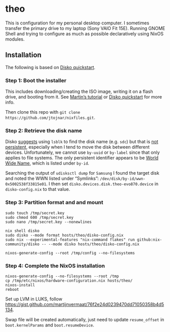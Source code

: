 # theo

This is configuration for my personal desktop computer. I sometimes transfer the primary drive to my laptop (Sony VAIO Fit 15E). Running GNOME Shell and trying to configure as much as possible declaratively using NixOS modules.

## Installation

The following is based on [Disko quickstart](https://github.com/nix-community/disko/blob/master/docs/quickstart.md).

### Step 1: Boot the installer

This includes downloading/creating the ISO image, writing it on a flash drive, and booting from it. See [Martin’s tutorial](https://gist.github.com/martijnvermaat/76f2e24d0239470dd71050358b4d5134#preparing-installation-media) or [Disko quickstart](https://github.com/nix-community/disko/blob/master/docs/quickstart.md#step-2-boot-the-installer) for more info.

Then clone this repo with `git clone https://github.com/jtojnar/nixfiles.git`.

### Step 2: Retrieve the disk name

Disko [suggests](https://github.com/nix-community/disko/blob/master/docs/quickstart.md#step-3-retrieve-the-disk-name) using `lsblk` to find the disk name (e.g. `sdc`) but that is [not persistent](https://wiki.archlinux.org/title/Persistent_block_device_naming), especially when I tend to move the disk between different devices. Unfortunately, we cannot use `by-uuid` or `by-label` since that only applies to file systems. The only persistent identifier appears to be [World Wide Name](https://wiki.archlinux.org/title/Persistent_block_device_naming#World_Wide_Name), which is listed under `by-id`.

Searching the output of `udisksctl dump` for `Samsung` I found the target disk and noted the WWN listed under “Symlinks”: `/dev/disk/by-id/wwn-0x5002538f33815e01`. I then set `disko.devices.disk.theo-evo870.device` in `disko-config.nix` to that value.

### Step 3: Partition format and and mount


```
sudo touch /tmp/secret.key
sudo chmod 600 /tmp/secret.key
sudo nano /tmp/secret.key --nonewlines

nix shell disko
sudo disko --mode format hosts/theo/disko-config.nix
sudo nix --experimental-features "nix-command flakes" run github:nix-community/disko -- --mode disko hosts/theo/disko-config.nix
```

`nixos-generate-config --root /tmp/config --no-filesystems`

### Step 4: Complete the NixOS installation

```
nixos-generate-config --no-filesystems --root /tmp
cp /tmp/etc/nixos/hardware-configuration.nix hosts/theo/
nixos-install
reboot
```


Set up LVM in LUKS, follow <https://gist.github.com/martijnvermaat/76f2e24d0239470dd71050358b4d5134>.

Swap file will be created automatically, just need to update `resume_offset` in `boot.kernelParams` and `boot.resumeDevice`.

